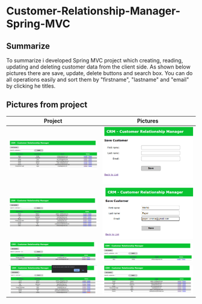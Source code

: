 # Customer-Relationship-Manager-Spring-MVC
## Summarize

To summarize i developed Spring MVC project which creating, reading, updating and deleting customer data from the client side. As shown below pictures there are save, update, delete buttons and search box. You can do all operations easily and sort them by "firstname", "lastname" and "email" by clicking he titles.

## Pictures from project
Project             |  Pictures
:-------------------------:|:-------------------------:
![project_pictures](project_pictures/1.png)  |  ![project_pictures](project_pictures/2.png)
![project_pictures](project_pictures/3.png)  |  ![project_pictures](project_pictures/4.png)
![project_pictures](project_pictures/7.png)  |  ![project_pictures](project_pictures/8.png)
![project_pictures](project_pictures/5.png)  |  ![project_pictures](project_pictures/6.png)

